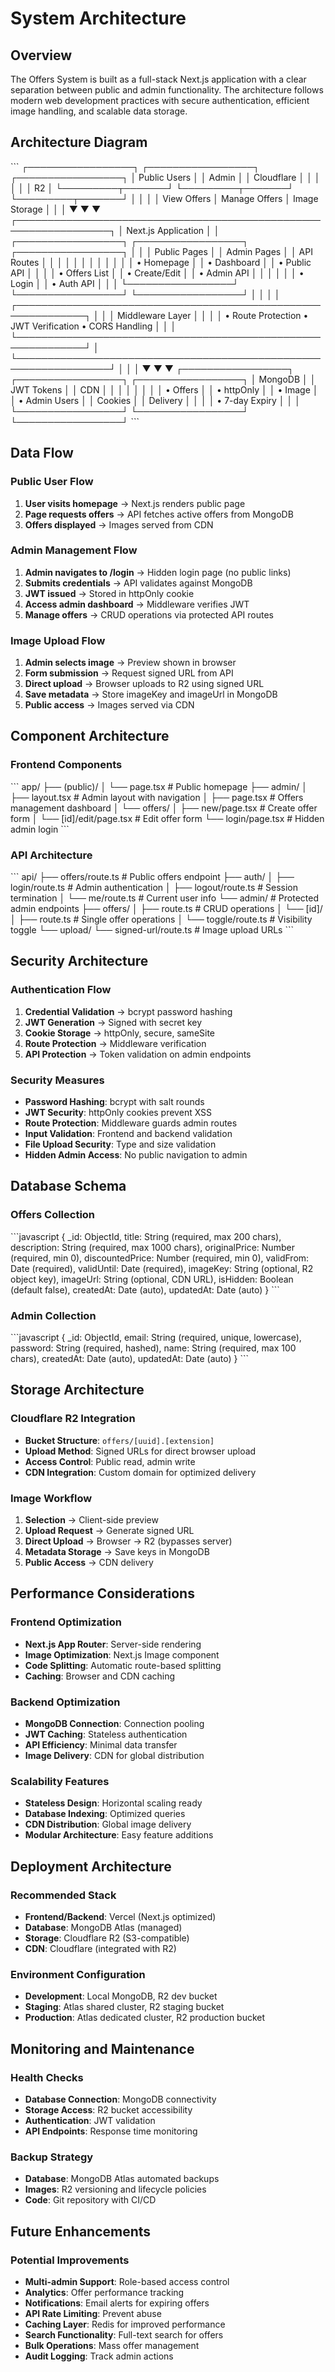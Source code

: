 # System Architecture

## Overview

The Offers System is built as a full-stack Next.js application with a clear separation between public and admin functionality. The architecture follows modern web development practices with secure authentication, efficient image handling, and scalable data storage.

## Architecture Diagram

\`\`\`
┌─────────────────┐    ┌─────────────────┐    ┌─────────────────┐
│   Public Users  │    │     Admin       │    │   Cloudflare    │
│                 │    │                 │    │      R2         │
└─────────┬───────┘    └─────────┬───────┘    └─────────┬───────┘
          │                      │                      │
          │ View Offers          │ Manage Offers        │ Image Storage
          │                      │                      │
          ▼                      ▼                      ▼
┌─────────────────────────────────────────────────────────────────┐
│                    Next.js Application                          │
│  ┌─────────────────┐  ┌─────────────────┐  ┌─────────────────┐ │
│  │  Public Pages   │  │  Admin Pages    │  │   API Routes    │ │
│  │                 │  │                 │  │                 │ │
│  │ • Homepage      │  │ • Dashboard     │  │ • Public API    │ │
│  │ • Offers List   │  │ • Create/Edit   │  │ • Admin API     │ │
│  │                 │  │ • Login         │  │ • Auth API      │ │
│  └─────────────────┘  └─────────────────┘  └─────────────────┘ │
│                                                                 │
│  ┌─────────────────────────────────────────────────────────────┐ │
│  │                    Middleware Layer                         │ │
│  │  • Route Protection  • JWT Verification  • CORS Handling   │ │
│  └─────────────────────────────────────────────────────────────┘ │
└─────────────────────────────────────────────────────────────────┘
          │                      │                      │
          ▼                      ▼                      ▼
┌─────────────────┐    ┌─────────────────┐    ┌─────────────────┐
│    MongoDB      │    │   JWT Tokens    │    │      CDN        │
│                 │    │                 │    │                 │
│ • Offers        │    │ • httpOnly      │    │ • Image         │
│ • Admin Users   │    │   Cookies       │    │   Delivery      │
│                 │    │ • 7-day Expiry  │    │                 │
└─────────────────┘    └─────────────────┘    └─────────────────┘
\`\`\`

## Data Flow

### Public User Flow
1. **User visits homepage** → Next.js renders public page
2. **Page requests offers** → API fetches active offers from MongoDB
3. **Offers displayed** → Images served from CDN

### Admin Management Flow
1. **Admin navigates to /login** → Hidden login page (no public links)
2. **Submits credentials** → API validates against MongoDB
3. **JWT issued** → Stored in httpOnly cookie
4. **Access admin dashboard** → Middleware verifies JWT
5. **Manage offers** → CRUD operations via protected API routes

### Image Upload Flow
1. **Admin selects image** → Preview shown in browser
2. **Form submission** → Request signed URL from API
3. **Direct upload** → Browser uploads to R2 using signed URL
4. **Save metadata** → Store imageKey and imageUrl in MongoDB
5. **Public access** → Images served via CDN

## Component Architecture

### Frontend Components

\`\`\`
app/
├── (public)/
│   └── page.tsx                 # Public homepage
├── admin/
│   ├── layout.tsx              # Admin layout with navigation
│   ├── page.tsx                # Offers management dashboard
│   └── offers/
│       ├── new/page.tsx        # Create offer form
│       └── [id]/edit/page.tsx  # Edit offer form
└── login/page.tsx              # Hidden admin login
\`\`\`

### API Architecture

\`\`\`
api/
├── offers/route.ts             # Public offers endpoint
├── auth/
│   ├── login/route.ts          # Admin authentication
│   ├── logout/route.ts         # Session termination
│   └── me/route.ts             # Current user info
└── admin/                      # Protected admin endpoints
    ├── offers/
    │   ├── route.ts            # CRUD operations
    │   └── [id]/
    │       ├── route.ts        # Single offer operations
    │       └── toggle/route.ts # Visibility toggle
    └── upload/
        └── signed-url/route.ts # Image upload URLs
\`\`\`

## Security Architecture

### Authentication Flow
1. **Credential Validation** → bcrypt password hashing
2. **JWT Generation** → Signed with secret key
3. **Cookie Storage** → httpOnly, secure, sameSite
4. **Route Protection** → Middleware verification
5. **API Protection** → Token validation on admin endpoints

### Security Measures
- **Password Hashing**: bcrypt with salt rounds
- **JWT Security**: httpOnly cookies prevent XSS
- **Route Protection**: Middleware guards admin routes
- **Input Validation**: Frontend and backend validation
- **File Upload Security**: Type and size validation
- **Hidden Admin Access**: No public navigation to admin

## Database Schema

### Offers Collection
\`\`\`javascript
{
  _id: ObjectId,
  title: String (required, max 200 chars),
  description: String (required, max 1000 chars),
  originalPrice: Number (required, min 0),
  discountedPrice: Number (required, min 0),
  validFrom: Date (required),
  validUntil: Date (required),
  imageKey: String (optional, R2 object key),
  imageUrl: String (optional, CDN URL),
  isHidden: Boolean (default false),
  createdAt: Date (auto),
  updatedAt: Date (auto)
}
\`\`\`

### Admin Collection
\`\`\`javascript
{
  _id: ObjectId,
  email: String (required, unique, lowercase),
  password: String (required, hashed),
  name: String (required, max 100 chars),
  createdAt: Date (auto),
  updatedAt: Date (auto)
}
\`\`\`

## Storage Architecture

### Cloudflare R2 Integration
- **Bucket Structure**: `offers/[uuid].[extension]`
- **Upload Method**: Signed URLs for direct browser upload
- **Access Control**: Public read, admin write
- **CDN Integration**: Custom domain for optimized delivery

### Image Workflow
1. **Selection** → Client-side preview
2. **Upload Request** → Generate signed URL
3. **Direct Upload** → Browser → R2 (bypasses server)
4. **Metadata Storage** → Save keys in MongoDB
5. **Public Access** → CDN delivery

## Performance Considerations

### Frontend Optimization
- **Next.js App Router**: Server-side rendering
- **Image Optimization**: Next.js Image component
- **Code Splitting**: Automatic route-based splitting
- **Caching**: Browser and CDN caching

### Backend Optimization
- **MongoDB Connection**: Connection pooling
- **JWT Caching**: Stateless authentication
- **API Efficiency**: Minimal data transfer
- **Image Delivery**: CDN for global distribution

### Scalability Features
- **Stateless Design**: Horizontal scaling ready
- **Database Indexing**: Optimized queries
- **CDN Distribution**: Global image delivery
- **Modular Architecture**: Easy feature additions

## Deployment Architecture

### Recommended Stack
- **Frontend/Backend**: Vercel (Next.js optimized)
- **Database**: MongoDB Atlas (managed)
- **Storage**: Cloudflare R2 (S3-compatible)
- **CDN**: Cloudflare (integrated with R2)

### Environment Configuration
- **Development**: Local MongoDB, R2 dev bucket
- **Staging**: Atlas shared cluster, R2 staging bucket
- **Production**: Atlas dedicated cluster, R2 production bucket

## Monitoring and Maintenance

### Health Checks
- **Database Connection**: MongoDB connectivity
- **Storage Access**: R2 bucket accessibility
- **Authentication**: JWT validation
- **API Endpoints**: Response time monitoring

### Backup Strategy
- **Database**: MongoDB Atlas automated backups
- **Images**: R2 versioning and lifecycle policies
- **Code**: Git repository with CI/CD

## Future Enhancements

### Potential Improvements
- **Multi-admin Support**: Role-based access control
- **Analytics**: Offer performance tracking
- **Notifications**: Email alerts for expiring offers
- **API Rate Limiting**: Prevent abuse
- **Caching Layer**: Redis for improved performance
- **Search Functionality**: Full-text search for offers
- **Bulk Operations**: Mass offer management
- **Audit Logging**: Track admin actions
